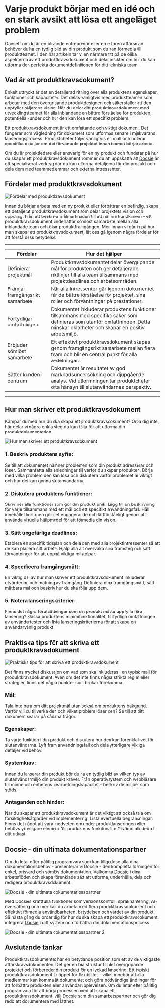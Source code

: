 # Varje produkt börjar med en idé och en stark avsikt att lösa ett angeläget problem

Oavsett om du är en blivande entreprenör eller en erfaren affärsman behöver du ha en tydlig bild av din produkt som du kan förmedla till produktteamet. I den här artikeln tar vi en närmare titt på de olika aspekterna av ett produktkravsdokument och delar insikter om hur du kan utforma den perfekta dokumentdefinitionen för ditt tekniska team.

## Vad är ett produktkravsdokument?

Enkelt uttryckt är det en detaljerad ritning över alla produktens egenskaper, funktioner och kapaciteter. Det delas vanligtvis med produktteamen som arbetar med den övergripande produktdesignen och säkerställer att den uppfyller säljarens vision. När du delar ditt produktkravsdokument med utvecklingsteamet får alla inblandade en bättre förståelse för produkten, potentiella kunder och hur den kan lösa ett specifikt problem.

Ett produktkravsdokument är ett omfattande och viktigt dokument. Det fungerar som vägledning för dokument som utformas senare i mjukvarans lanseringsprocess. Produktchefer följer vanligtvis en mall och noterar specifika detaljer om det förväntade projektet innan teamet börjar arbeta.

Om du är projektledare eller ansvarig för en ny produkt och funderar på hur du skapar ett produktkravsdokument kommer du att uppskatta att [Docsie](https://www.docsie.io/discovery_call/) är ett specialiserat verktyg där du kan utforma detaljerna för din produkt och dela dem med teammedlemmar och externa intressenter.

## Fördelar med produktkravsdokument

![Fördelar med produktkravsdokument](https://cdn.docsie.io/workspace_PfNzfGj3YfKKtTO4T/doc_QiqgSuNoJpspcExF3/file_w0x51VQJqlm6MGO4B/image4.png)

Innan du börjar arbeta med en ny produkt eller förbättrar en befintlig, skapa ett detaljerat produktkravsdokument som delar projektets vision och uppdrag. Från att beskriva målmarknaden till att nämna kundkraven - ett produktkravsdokument underlättar sömlöst samarbete mellan alla inblandade team och ökar produktframgången. Men innan vi går in på hur man skapar ett produktkravsdokument, låt oss gå igenom några fördelar för att förstå dess betydelse:

** **

|Fördelar|Hur det hjälper|
|-|-|
|Definierar projektmål|Produktkravsdokumentet delar övergripande mål för produkten och ger detaljerade riktlinjer till alla team tillsammans med projektdeadlines och arbetsområden.|
|Främjar framgångsrikt samarbete|När alla intressenter går igenom dokumentet får de bättre förståelse för projektet, sina roller och förväntningar på prestationer.|
|Förtydligar omfattningen|Dokumentet inkluderar produktens funktioner tillsammans med specifika saker som definieras som utanför omfattningen. Detta minskar oklarheter och skapar en positiv arbetsmiljö.|
|Erbjuder sömlöst samarbete|Ett effektivt produktkravsdokument skapas genom framgångsrikt samarbete mellan flera team och blir en central punkt för alla avdelningar.|
|Sätter kunden i centrum|Dokumentet är resultatet av god marknadsundersökning och djupgående analys. Vid utformningen tar produktchefer ofta hänsyn till slutanvändarnas perspektiv.|
** **

## Hur man skriver ett produktkravsdokument

Kämpar du med hur du ska skapa ett produktkravsdokument? Oroa dig inte, här delar vi några enkla steg du kan följa för att utforma din produktdokumentation.

![Hur man skriver ett produktkravsdokument](https://cdn.docsie.io/workspace_PfNzfGj3YfKKtTO4T/doc_QiqgSuNoJpspcExF3/file_kA2rByOmXxWvbOet8/image5.png)

### 1. Beskriv produktens syfte:

Se till att dokumentet nämner problemen som din produkt adresserar och löser. Sammanfatta alla anledningar till varför du skapar produkten. Börja med vilka problem den kan lösa och diskutera varför problemet är viktigt och hur det kan gynna slutanvändarna.

### 2. Diskutera produktens funktioner:

Skriv ner alla funktioner som gör din produkt unik. Lägg till en beskrivning för varje tillsammans med ett mål och ett specifikt användningsfall. Håll innehållet kort men gör det engagerande och lättförståeligt genom att använda visuella hjälpmedel för att förmedla din vision.

### 3. Sätt ungefärliga deadlines:

Etablera en specifik tidsplan och dela den med alla projektintressenter så att de kan planera sitt arbete. Hjälp alla att övervaka sina framsteg och sätt förväntningar för att uppnå viktiga milstolpar.

### 4. Specificera framgångsmått:

En viktig del av hur man skriver ett produktkravsdokument inkluderar utvärdering och mätning av framgång. Definiera dina framgångsmått, sätt mätbara mål och beskriv hur du ska följa upp dem.

### 5. Notera lanseringskriterier:

Finns det några förutsättningar som din produkt måste uppfylla före lansering? Skissa produktens minimifunktionalitet, förtydliga omfattningen av användartester och lista lanseringskriterierna för att skapa en användarvänlig produkt.

## Praktiska tips för att skriva ett produktkravsdokument

![Praktiska tips för att skriva ett produktkravsdokument](https://cdn.docsie.io/workspace_PfNzfGj3YfKKtTO4T/doc_QiqgSuNoJpspcExF3/file_8qxdhLqT5afunlR0R/image6.png)

Det finns mycket diskussion om vad som ska inkluderas i en typisk mall för produktkravsdokument. Även om det inte finns några strikta regler eller strategier, finns det några punkter som brukar förekomma:

### Mål:

Tala inte bara om ditt projektmål utan också om produktens bakgrund. Varför vill du tillverka den och vilket problem löser den? Se till att ditt dokument svarar på sådana frågor.

### Egenskaper:

Ta varje funktion i din produkt och diskutera hur den kan förenkla livet för slutanvändarna. Lyft fram användningsfall och dela ytterligare viktiga detaljer vid behov.

### Systemkrav:

Innan du lanserar din produkt bör du ha en tydlig bild av vilken typ av slutanvändarmiljö din produkt kräver. Från operativsystem och webbläsare till minne och enhetens bearbetningskapacitet - beskriv de miljöer som stöds.

### Antaganden och hinder:

När du skapar ett produktkravsdokument är det viktigt att också tala om försiktighetsåtgärder vid implementering. Lista eventuella begränsningar. Finns det något att vara medveten om under produktlanseringen eller behövs ytterligare element för produktens funktionalitet? Nämn allt detta i ditt utkast.

## Docsie - din ultimata dokumentationspartner

Om du letar efter pålitlig programvara som kan tillgodose alla dina dokumentationsbehov - presenterar vi Docsie - den kompletta lösningen för enkel, prisvärd och sömlös dokumentation. Välkomna [Docsie](https://www.docsie.io/pricing/) i dina arbetsflöden och skapa förenklade sätt att utforma, underhålla, dela och redigera produktkravsdokument.

![Docsie - din ultimata dokumentationspartner](https://cdn.docsie.io/workspace_PfNzfGj3YfKKtTO4T/doc_QiqgSuNoJpspcExF3/file_joL0V459OFZbwg1kd/image1.png)

Med Docsies kraftfulla funktioner som versionskontroll, språkhantering, AI-översättning och mer kan du arbeta med flera produktkravsdokument och effektivt förmedla användbarheten, betydelsen och värdet av din produkt. Så nästa gång du oroar dig för hur du ska skapa ett produktkravsdokument, integrera [Docsie](https://help.docsie.io/) i ditt system och förbättra din dokumentationsprocess.

![Docsie - din ultimata dokumentationspartner 2](https://cdn.docsie.io/workspace_PfNzfGj3YfKKtTO4T/doc_QiqgSuNoJpspcExF3/file_Tg8Lrd0bTCQFs302g/image3.png)

## Avslutande tankar

Produktkravsdokumentet har en betydande position som ett av de viktigaste affärskravsdokumenten. Det ger en bra struktur till det övergripande projektet och förbereder din produkt för en lyckad lansering. Ett typiskt produktkravsdokument är öppet för flexibilitet - vilket innebär att alla medlemmar kan komma åt dokumentet och göra nödvändiga ändringar för att förbättra produkten eller användarupplevelsen. Om du letar efter pålitlig programvara för att börja processen med att skapa ett produktkravsdokument, välj [Docsie](https://app.docsie.io/login/#/) som din samarbetspartner och gör dig redo att dokumentera med lätthet.